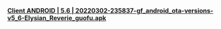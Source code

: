 **[Client ANDROID | 5.6 | 20220302-235837-gf_android_ota-versions-v5_6-Elysian_Reverie_guofu.apk ](https://bundle.bh3.com/public/Android/20220302-235837-gf_android_ota-versions-v5_6-Elysian_Reverie_guofu.apk)**